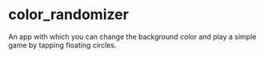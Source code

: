 # color_randomizer

An app with which you can change the background color and play a simple game by tapping floating circles. 

